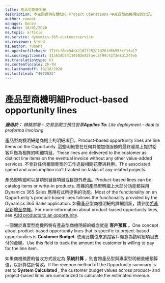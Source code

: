 ```yaml
---
title: 產品型商機明細
description: 本主題提供有關如何 Project Operations 中產品型商機明細的資訊。
author: rumant
manager: Annbe
ms.date: 10/01/2020
ms.topic: article
ms.service: dynamics-365-customerservice
ms.reviewer: kfend
ms.author: rumant
ms.openlocfilehash: 17ffcf8dc94d42102115281d281d6b553cf1fa17
ms.sourcegitcommit: 11a61db54119503e82faec5f99c4273e8d1247e5
ms.translationtype: HT
ms.contentlocale: zh-TW
ms.lasthandoff: 10/16/2020
ms.locfileid: "4072922"
---
```

# <a name="product-based-opportunity-lines"></a><span data-ttu-id="09e8a-103">產品型商機明細</span><span class="sxs-lookup"><span data-stu-id="09e8a-103">Product-based opportunity lines</span></span>

<span data-ttu-id="09e8a-104">_**適用於：** 精簡部署 - 交易至開立預估發票_</span><span class="sxs-lookup"><span data-stu-id="09e8a-104">_**Applies To:** Lite deployment - deal to proforma invoicing_</span></span>

<span data-ttu-id="09e8a-105">產品型商機明細是商機上的明細項目。</span><span class="sxs-lookup"><span data-stu-id="09e8a-105">Product-based opportunity lines are line items on the Opportunity.</span></span> <span data-ttu-id="09e8a-106">這些明細會在任何其他加值服務的最終發票上提供給客戶做為相異的明細項目。</span><span class="sxs-lookup"><span data-stu-id="09e8a-106">These lines are delivered to the customer as distinct line items on the eventual invoice without any other value-added services.</span></span> <span data-ttu-id="09e8a-107">不會對任何相關專案的工作追蹤相關花費與耗用。</span><span class="sxs-lookup"><span data-stu-id="09e8a-107">The associated spend and consumption isn't tracked on tasks of any related projects.</span></span>

<span data-ttu-id="09e8a-108">產品型明細可以是類別目錄項目或目錄外產品。</span><span class="sxs-lookup"><span data-stu-id="09e8a-108">Product-based lines can be catalog items or write-in products.</span></span> <span data-ttu-id="09e8a-109">商機的產品型明細上大部分功能都採用 Dynamics 365 Sales 應用程式所提供的功能。</span><span class="sxs-lookup"><span data-stu-id="09e8a-109">Most of the functionality on an Opportunity's product-based lines follows the functionality provided by the Dynamics 365 Sales application.</span></span> <span data-ttu-id="09e8a-110">如需產品型商機明細的詳細資訊，請參閱[將產品新增至商機](https://docs.microsoft.com/dynamics365/sales-enterprise/add-products-opportunity)。</span><span class="sxs-lookup"><span data-stu-id="09e8a-110">For more information about product-based opportunity lines, see [Add products to an opportunity](https://docs.microsoft.com/dynamics365/sales-enterprise/add-products-opportunity).</span></span>

<span data-ttu-id="09e8a-111">一個關於專案型商機所特有產品型商機明細的概念就是 **客戶預算** 。</span><span class="sxs-lookup"><span data-stu-id="09e8a-111">One concept about product-based opportunity lines that is specific to project-based opportunities is **Customer Budget**.</span></span> <span data-ttu-id="09e8a-112">使用此欄位來追蹤客戶願意為該明細項目支付的金額。</span><span class="sxs-lookup"><span data-stu-id="09e8a-112">Use this field to track the amount the customer is willing to pay for the line item.</span></span>

<span data-ttu-id="09e8a-113">如果商機摘要的營收方式設定為 **系統計算** ，則會跨產品型與專案型明細彙總預算值，以計算估計營收。</span><span class="sxs-lookup"><span data-stu-id="09e8a-113">If the revenue method of the Opportunity summary is set to **System Calculated** , the customer budget values across product- and project-based lines are summarized to calculate the estimated revenue.</span></span>
